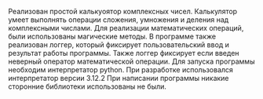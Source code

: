 Реализован простой калькуоятор комплексных чисел.
Калькулятор умеет выполнять операции сложения, умножения и деления над комплексными числами.
Для реализации математических операций, были использованы магические методы.
В программе также реализован логгер, который фиксирует пользовательский ввод и результат работы программы. 
Также логгер фиксирует если введен неверный оператор математической операции.
Для запуска программы необходим интерпретатор python. При разработке использовался интерпретатор версии 3.12.2
При написании программы никакие сторонние библиотеки использованы не были. 